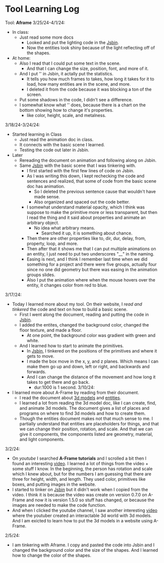 # Tool Learning Log
Tool: **Aframe**
3/25/24-4/1/24:
* In class:
    * Just read some more docs
        * Looked and put the lighting code in the [Jsbin](https://jsbin.com/becobeqico/edit?html,output).
        * Now the entities look shiny because of the light reflecting off of the shapes.
* At home:
    * Also I read that I could put some text in the scene.
        * And that I can change the size, position, font, and more of it.
    * And I put '<a-scene stats></a-scene>' in Jsbin, it actally put the statistics.
        * It tells you how much frames to takes, how long it takes for it to load, how many entities are in the scene, and more.
        * I deleted it from the code because it was blocking a ton of the screen.
    * Put some shadows in the code, I didn't see a difference.
    * I somewhat know what '<a-tetrahedron color="#FF926B" radius="5"></a-tetrahedron>' does, because there is a chart on the bottom showing how to change it's properties.
        * like color, height, scale, and metalness.

3/18/24-3/24/24:
* Started learning in Class
    * Just read the animation doc in class.
    * It connects with the basic scene I learned.
    * Testing the code out later in Jsbin.
* Later
    * Rereading the document on animation and following along on Jsbin.
    * Same [Jsbin](https://jsbin.com/becobeqico/edit?html,output) with the basic scene that I was tinkering with.
        * I first started with the first few lines of code on Jsbin.
        * As I was writing this down, I kept rechecking the code and sentences and realized, that some of code from the basic scene doc has animation.
            * So I deleted the previous sentence cause that wouldn't have made sense.
            * Also organized and spaced out the code better.
        * I somewhat understand material opacity, which I think was suppose to make the primitive more or less transparent, but then I read the thing and it said about properties and animate an arbitrary object.
            * No idea what arbitrary means.
                * Searched it up, it is something about chance.
        * Then there are other properties like to, dir, dur, delay, from, property, loop, and more.
        * Then after that it shows me that I can put multiple animations on an entity, I just need to put two underscores "__" in the naming.
        * Easing is next, and I think I remember last time when we did something for a project and there were five groups, actually four since no one did geometry but there was easing in the animation groups slides.
        * Also I put the animation where when the mouse hovers over the entity, it changes color from red to blue.

3/17/24:
* Today I learned more about my tool. On their website, I *read and tinkered* the code and text on how to build a basic scene.
    *  First I went along the document, reading and putting the code in [Jsbin](https://jsbin.com/becobeqico/edit?html,output).
    * I added the entites, changed the background color, changed the floor texture, and made a floor.
        * At one point, the background color was gradient with green and white.
    * And I learned how to start to animate the primitives.
        * In [Jsbin](https://aframe.io/docs/1.5.0/guides/building-a-basic-scene.html), I tinkered on the positions of the primitives and where it gets to move.
        * I made the box move in the x, y, and z planes. Which means I can make them go up and down, left or right, and backwards and forwards.
        * And I can change the distance of the movement and how long it takes to get there and go back.
            * dur:1000 is 1 second.
3/10/24:
* I learned more about A-Frame by reading from their document.
    * I read the document about [3d models](https://aframe.io/docs/1.5.0/introduction/models.html) and [entities](https://aframe.io/docs/1.5.0/core/entity.html#example).
    * I learned a lot from reading the 3d model doc, like I can create, find, and animate 3d models. The document gives a list of places and programs on where to find 3d models and how to create them.
    * Though the entities document makes not that much sense to me. I partially understand that entities are placeholders for things, and that we can change their position, rotation, and scale. And that we can give it components, the components listed are geometry, material, and light components.

3/2/24:
* On *youtube* I searched **A-Frame tutorials** and I scrolled a bit then I found an interesting [video](https://www.youtube.com/watch?v=p3mNNZ356Ko). I learned a lot of things from the video + some stuff I know. In the beginning, the person has rotation and scale which I knew about, but for the numbers I am guessing that there are three for height, width, and length. They used color, primitives like boxes, and putting images in the website.
* I started to tinker on [Jsbin](https://jsbin.com/diyunidaco/edit?html,output) but it didn't work when I copied from the video. I think it is because the video was create on version 0.7.0 on A-Frame and now it is version 1.5.0 so stuff has changed, or because the images are needed to make the code function.
* And when I clicked the youtube channel, I saw another interesting [video](https://www.youtube.com/watch?v=cS8uGfd_oG8) where the youtuber created an interactable 3d world with 3d models. And I am exicted to learn how to put the 3d models in a website using A-Frame.

2/5/24:
* I am tinkering with Aframe. I copy and pasted the code into Jsbin and I changed the background color and the size of the shapes. And I learned how to change the color of the shapes.
